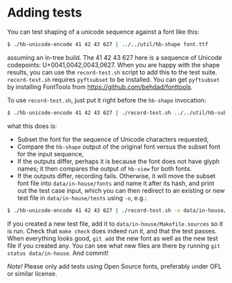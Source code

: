 Adding tests
============

You can test shaping of a unicode sequence against a font like this:
```sh
$ ./hb-unicode-encode 41 42 43 627 | ../../util/hb-shape font.ttf
```
assuming an in-tree build.  The 41 42 43 627 here is a sequence of
Unicode codepoints: U+0041,0042,0043,0627.  When you are happy with
the shape results, you can use the `record-test.sh` script to add
this to the test suite.  `record-test.sh` requires `pyftsubset` to
be installed.  You can get `pyftsubset` by installing
FontTools from <https://github.com/behdad/fonttools>.

To use `record-test.sh`, just put it right before the `hb-shape` invocation:
```sh
$ ./hb-unicode-encode 41 42 43 627 | ./record-test.sh ../../util/hb-subset ../../util/hb-shape font.ttf
```
what this does is:
  * Subset the font for the sequence of Unicode characters requested,
  * Compare the `hb-shape` output of the original font versus the subset
    font for the input sequence,
  * If the outputs differ, perhaps it is because the font does not have
    glyph names; it then compares the output of `hb-view` for both fonts.
  * If the outputs differ, recording fails.  Otherwise, it will move the
    subset font file into `data/in-house/fonts` and name it after its
    hash, and print out the test case input, which you can then redirect
    to an existing or new test file in `data/in-house/tests` using `-o`,
    e.g.:
```sh
$ ./hb-unicode-encode 41 42 43 627 | ./record-test.sh -o data/in-house/tests/test-name.test ../../util/hb-subset ../../util/hb-shape font.ttf
```

If you created a new test file, add it to `data/in-house/Makefile.sources`
so it is run.  Check that `make check` does indeed run it, and that the
test passes.  When everything looks good, `git add` the new font as well
as the new test file if you created any.  You can see what new files are
there by running `git status data/in-house`.  And commit!

*Note!*  Please only add tests using Open Source fonts, preferably under
OFL or similar license.
